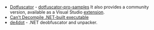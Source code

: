 - [Dotfuscator](https://en.wikipedia.org/wiki/Dotfuscator) - [dotfuscator-pro-samples](https://github.com/preemptive/dotfuscator-pro-samples) It also provides a community version, available as a Visual Studio [extension](https://www.preemptive.com/products/dotfuscator/downloads).
- [Can't Decompile .NET-built executable](https://stackoverflow.com/questions/9077728/cant-decompile-net-built-executable)
- [de4dot](https://github.com/de4dot/de4dot) - .NET deobfuscator and unpacker.

